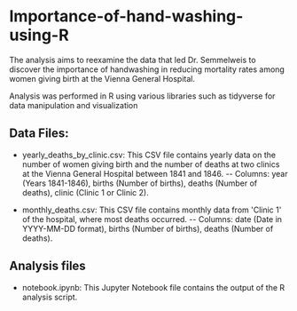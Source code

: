 # Importance-of-hand-washing-using-R
The analysis aims to reexamine the data that led Dr. Semmelweis to discover the importance of handwashing in reducing mortality rates among women giving birth at the Vienna General Hospital.

Analysis was performed in R using various libraries such as tidyverse for data manipulation and visualization

## Data Files:
- yearly_deaths_by_clinic.csv: This CSV file contains yearly data on the number of women giving birth and the number of deaths at two clinics at the Vienna General Hospital between 1841 and 1846.
-- Columns: year (Years 1841-1846), births (Number of births), deaths (Number of deaths), clinic (Clinic 1 or Clinic 2).

- monthly_deaths.csv: This CSV file contains monthly data from 'Clinic 1' of the hospital, where most deaths occurred.
-- Columns: date (Date in YYYY-MM-DD format), births (Number of births), deaths (Number of deaths).

## Analysis files
- notebook.ipynb: This Jupyter Notebook file contains the output of the R analysis script.
